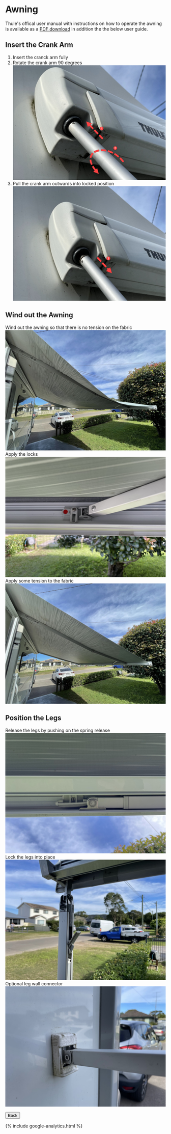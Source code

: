 <link href="../styles/custom.css" rel="stylesheet" />

# Awning
Thule's offical user manual with instructions on how to operate the awning is 
available as a [PDF download](/docs/awning.pdf) in addition the the below user guide. 

## Insert the Crank Arm
1. Insert the cranck arm fully
2. Rotate the crank arm 90 degrees 
![crank-arm-insert](images/awning/crank-arm-insert.jpg)
3. Pull the crank arm outwards into locked position
![crank-arm-lock](images/awning/crank-arm-lock.jpg)

## Wind out the Awning
Wind out the awning so that there is no tension on the fabric
![awning-slack](images/awning/awning-slack.jpg)
Apply the locks
![awning-lock](images/awning/awning-lock.jpg)
Apply some tension to the fabric
![awning-tension](images/awning/awning-tension.jpg)

## Position the Legs
Release the legs by pushing on the spring release 
![leg-release](images/awning/leg-release.jpg)
Lock the legs into place
![leg-lock](images/awning/leg-lock.jpg)
Optional leg wall connector 
![leg-wall-connector](images/awning/leg-wall-connector.jpg)

<a href="/#guides"><button class="nav-button"><i class="arrow arrow-left"></i> Back</button></a>

{% include google-analytics.html %}